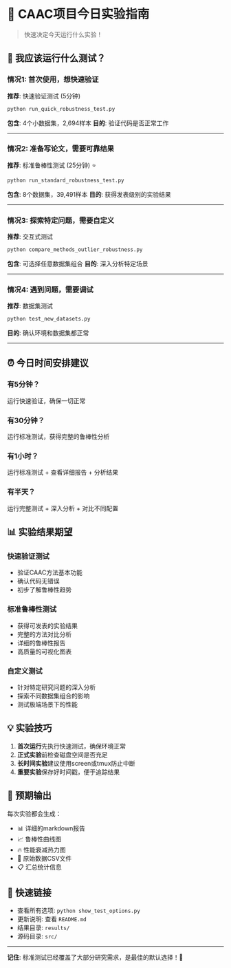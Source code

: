 # 📅 CAAC项目今日实验指南

> 快速决定今天运行什么实验！

## 🤔 我应该运行什么测试？

### 情况1: 首次使用，想快速验证

**推荐**: 快速验证测试 (5分钟)
```bash
python run_quick_robustness_test.py
```
**包含**: 4个小数据集，2,694样本
**目的**: 验证代码是否正常工作

---

### 情况2: 准备写论文，需要可靠结果

**推荐**: 标准鲁棒性测试 (25分钟) ⭐
```bash
python run_standard_robustness_test.py
```
**包含**: 8个数据集，39,491样本
**目的**: 获得发表级别的实验结果

---

### 情况3: 探索特定问题，需要自定义

**推荐**: 交互式测试
```bash
python compare_methods_outlier_robustness.py
```
**包含**: 可选择任意数据集组合
**目的**: 深入分析特定场景

---

### 情况4: 遇到问题，需要调试

**推荐**: 数据集测试
```bash
python test_new_datasets.py
```
**目的**: 确认环境和数据集都正常

---

## ⏰ 今日时间安排建议

### 有5分钟？
运行快速验证，确保一切正常

### 有30分钟？
运行标准测试，获得完整的鲁棒性分析

### 有1小时？
运行标准测试 + 查看详细报告 + 分析结果

### 有半天？
运行完整测试 + 深入分析 + 对比不同配置

## 📊 实验结果期望

### 快速验证测试
- 验证CAAC方法基本功能
- 确认代码无错误
- 初步了解鲁棒性趋势

### 标准鲁棒性测试
- 获得可发表的实验结果
- 完整的方法对比分析
- 详细的鲁棒性报告
- 高质量的可视化图表

### 自定义测试
- 针对特定研究问题的深入分析
- 探索不同数据集组合的影响
- 测试极端场景下的性能

## 💡 实验技巧

1. **首次运行**先执行快速测试，确保环境正常
2. **正式实验**前检查磁盘空间是否充足
3. **长时间实验**建议使用screen或tmux防止中断
4. **重要实验**保存好时间戳，便于追踪结果

## 🎯 预期输出

每次实验都会生成：
- 📊 详细的markdown报告
- 📈 鲁棒性曲线图
- 🔥 性能衰减热力图  
- 📁 原始数据CSV文件
- 📋 汇总统计信息

## 🔗 快速链接

- 查看所有选项: `python show_test_options.py`
- 更新说明: 查看 `README.md`
- 结果目录: `results/`
- 源码目录: `src/`

---

**记住**: 标准测试已经覆盖了大部分研究需求，是最佳的默认选择！🚀 